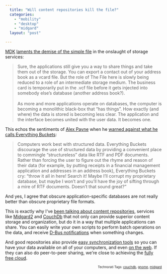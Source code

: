 ```yaml
---
  title: "Will content repositories kill the file?"
  categories: 
    - "mobility"
    - "desktop"
    - "midgard"
  layout: "post"

---
```

<p>
<a href="http://www.mdk.org.pl/">MDK</a> <a href="http://www.mdk.org.pl/2009/7/30/the-great-demise-of-the-file">laments the demise of the simple file</a> in the onslaught of storage services:
</p><blockquote>
Sure, the applications still give you a way to share things and take them out of the storage. You can export a contact out of your address book as a vcard file. But the role of The File here is slowly being reduced to a role of an intermediate storage medium. The business card is temporarily put in the .vcf file before it gets injected into somebody else’s database (another address book?).
<br />
<br />As more and more applications operate on databases, the computer is becoming a monolithic black-box that “has things”. How exactly (and where) the data is stored is becoming less clear. The application and the interface becomes united with the user data. It becomes one.
</blockquote><p>
This echos the sentiments of <a href="http://al3x.net/">Alex Payne</a> when he <a href="http://al3x.net/2009/01/31/against-everything-buckets.html">warned against what he calls Everything Buckets</a>:
</p><blockquote>
Computers work best with structured data. Everything Buckets discourage the use of structured data by providing a convenient place to commingle “structureless” data like RTF and PDF documents. Rather than forcing the user to figure out the rhyme and reason of their data (for example, by putting receipts in a financial management application and addresses in an address book), Everything Buckets cry: “throw it all in here! Search it! Maybe I’ll corrupt my proprietary database, but maybe I won’t and you’ll have the joy of sifting through a mire of RTF documents. Doesn’t that sound great?”
</blockquote><p>
And yes, I agree that obscure application-specific databases are not really better than obscure proprietary file formats.
</p><p>
This is exactly why I've <a href="http://bergie.iki.fi/blog/why_you_should_use_a_content_repository_for_your_application/">been talking about content repositories</a>, services like <a href="http://www.midgard2.org/">Midgard2</a> and <a href="http://couchdb.apache.org/">CouchDb</a> that not only can provide superior content storage and organization, but do it in a way that multiple applications can share. You can easily write your own scripts to perform batch operations on the data, and receive <a href="http://teroheikkinen.iki.fi/blog/midgard_workshop_at_fscons/">D-Bus notifications</a> when something changes.
</p><p>
And good repositories also provide <a href="http://bergie.iki.fi/blog/couchdb_and_midgard_talking_with_each_other/">easy synchronization tools</a> so you can have your data available on all of your computers, and even <a href="http://bergie.iki.fi/blog/tomboy_web_synchronization-conboy_and_midgard/">on the web</a>. If they can also do peer-to-peer sharing, we're close to achieving the <a href="http://bergie.iki.fi/blog/free_desktop_and_the_cloud/">fully free cloud</a>.
</p>
<p style="text-align:right;font-size:10px;">Technorati Tags: <a href="http://www.technorati.com/tag/couchdb" rel="tag">couchdb</a>, <a href="http://www.technorati.com/tag/gnome" rel="tag">gnome</a>, <a href="http://www.technorati.com/tag/midgard" rel="tag">midgard</a></p>